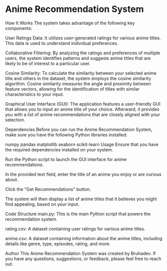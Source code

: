 # Anime Recommendation System
How It Works
The system takes advantage of the following key components:

User Ratings Data: It utilizes user-generated ratings for various anime titles. This data is used to understand individual preferences.

Collaborative Filtering: By analyzing the ratings and preferences of multiple users, the system identifies patterns and suggests anime titles that are likely to be of interest to a particular user.

Cosine Similarity: To calculate the similarity between your selected anime title and others in the dataset, the system employs the cosine similarity algorithm. Cosine similarity measures the angle and proximity between feature vectors, allowing for the identification of titles with similar characteristics to your input.

Graphical User Interface (GUI): The application features a user-friendly GUI that allows you to input an anime title of your choice. Afterward, it provides you with a list of anime recommendations that are closely aligned with your selection.

Dependencies
Before you can run the Anime Recommendation System, make sure you have the following Python libraries installed:

numpy
pandas
matplotlib
seaborn
scikit-learn
Usage
Ensure that you have the required dependencies installed on your system.

Run the Python script to launch the GUI interface for anime recommendations.

In the provided text field, enter the title of an anime you enjoy or are curious about.

Click the "Get Recommendations" button.

The system will then display a list of anime titles that it believes you might find appealing, based on your input.

Code Structure
main.py: This is the main Python script that powers the recommendation system.

rating.csv: A dataset containing user ratings for various anime titles.

anime.csv: A dataset containing information about the anime titles, including details like genre, type, episodes, rating, and more.

Author
This Anime Recommendation System was created by Bruhadev. If you have any questions, suggestions, or feedback, please feel free to reach out.

